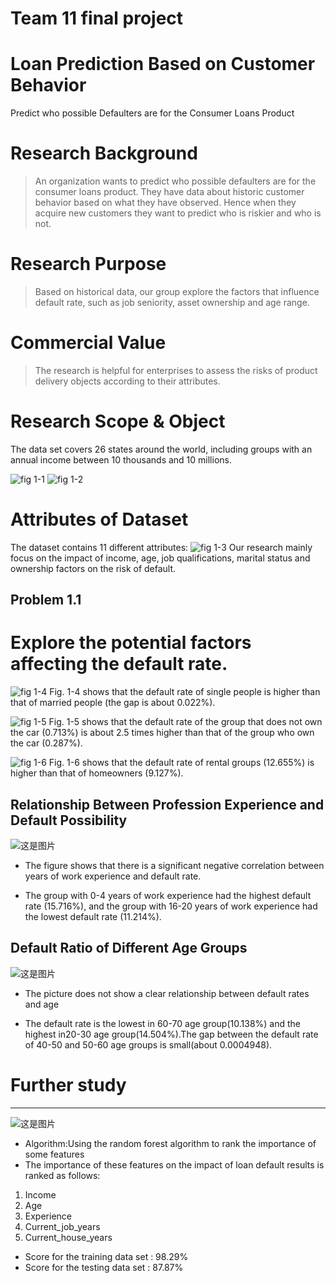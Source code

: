 # **Team 11 final project**

# Loan Prediction Based on Customer Behavior
 
Predict who possible Defaulters are for the Consumer Loans Product

# Research Background

> An organization wants to predict who possible defaulters are for the consumer loans product. They have data about historic customer behavior based on what they have observed. Hence when they acquire new customers they want to predict who is riskier and who is not.

# Research Purpose

> Based on historical data, our group explore the factors that influence default rate, such as job seniority, asset ownership and age range.

# Commercial Value

> The research is helpful for enterprises to assess the risks of product delivery objects according to their attributes.

# Research Scope & Object

The data set covers 26 states around the world, including groups with an annual income between 10 thousands and 10 millions. 

![fig 1-1](a6ce7cca86ef8bc5c4022e9e85660c9.png)
![fig 1-2](356701b44c2b87628f31a582c8f52ba.png)

# Attributes of Dataset
The dataset contains 11 different attributes:
![fig 1-3](ceec2d580fb9f7cb815f093d086e9fa.jpg)
Our research mainly focus on the impact of income, age, job qualifications, marital status and ownership factors on the risk of default. 
## Problem 1.1

# Explore the potential factors affecting the default rate.


![fig 1-4](3ec4de9ecde7538b82016ef1d721b68.png)
Fig. 1-4 shows that the default rate of single people is higher than that of married people (the gap is about 0.022%).

![fig 1-5](17f7d343a5e72b80e3aba4a6571e270.png)
Fig. 1-5 shows that the default rate of the group that does not own the car (0.713%) is about 2.5 times higher than that of the group who own the car (0.287%).

![fig 1-6](a74d94d455461da64a1f5b7d11e59e6.png)
Fig. 1-6 shows that the default rate of rental groups (12.655%) is higher than that of homeowners (9.127%). 




## Relationship Between Profession Experience and Default Possibility
![这是图片](图片1.png )
* The figure shows that there is a significant negative correlation between years of work experience and default rate. 

* The group with 0-4 years of work experience had the highest default rate (15.716%), and the group with 16-20 years of work experience had the lowest default rate (11.214%).

## Default Ratio of Different Age Groups
![这是图片](图片2.png )
* The picture does not show a clear relationship between default rates and age

* The default rate is the lowest in 60-70 age group(10.138%) and the highest in20-30 age group(14.504%).The gap between the default rate of 40-50 and 50-60 age groups is small(about 0.0004948).

# Further study
***
![这是图片](图片3.jpg)
* Algorithm:Using the random forest algorithm to rank the importance of some features 
* The importance of these features on the impact of loan default results is ranked as follows:
1. Income
2. Age 
3. Experience 
4. Current_job_years 
5. Current_house_years
* Score for the training data set : 98.29%
* Score for the testing data set : 87.87%

